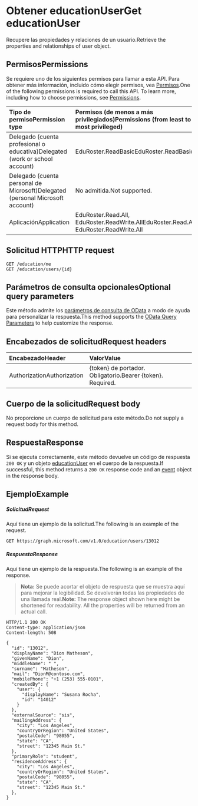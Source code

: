 # <a name="get-educationuser"></a><span data-ttu-id="d31e8-101">Obtener educationUser</span><span class="sxs-lookup"><span data-stu-id="d31e8-101">Get educationUser</span></span>

<span data-ttu-id="d31e8-102">Recupere las propiedades y relaciones de un usuario.</span><span class="sxs-lookup"><span data-stu-id="d31e8-102">Retrieve the properties and relationships of user object.</span></span>

## <a name="permissions"></a><span data-ttu-id="d31e8-103">Permisos</span><span class="sxs-lookup"><span data-stu-id="d31e8-103">Permissions</span></span>
<span data-ttu-id="d31e8-p101">Se requiere uno de los siguientes permisos para llamar a esta API. Para obtener más información, incluido cómo elegir permisos, vea [Permisos](../../../concepts/permissions_reference.md).</span><span class="sxs-lookup"><span data-stu-id="d31e8-p101">One of the following permissions is required to call this API. To learn more, including how to choose permissions, see [Permissions](../../../concepts/permissions_reference.md).</span></span>

|<span data-ttu-id="d31e8-106">Tipo de permiso</span><span class="sxs-lookup"><span data-stu-id="d31e8-106">Permission type</span></span>      | <span data-ttu-id="d31e8-107">Permisos (de menos a más privilegiados)</span><span class="sxs-lookup"><span data-stu-id="d31e8-107">Permissions (from least to most privileged)</span></span>              |
|:--------------------|:---------------------------------------------------------|
|<span data-ttu-id="d31e8-108">Delegado (cuenta profesional o educativa)</span><span class="sxs-lookup"><span data-stu-id="d31e8-108">Delegated (work or school account)</span></span> |  <span data-ttu-id="d31e8-109">EduRoster.ReadBasic</span><span class="sxs-lookup"><span data-stu-id="d31e8-109">EduRoster.ReadBasic</span></span>  |
|<span data-ttu-id="d31e8-110">Delegado (cuenta personal de Microsoft)</span><span class="sxs-lookup"><span data-stu-id="d31e8-110">Delegated (personal Microsoft account)</span></span> |  <span data-ttu-id="d31e8-111">No admitida.</span><span class="sxs-lookup"><span data-stu-id="d31e8-111">Not supported.</span></span>  |
|<span data-ttu-id="d31e8-112">Aplicación</span><span class="sxs-lookup"><span data-stu-id="d31e8-112">Application</span></span> | <span data-ttu-id="d31e8-113">EduRoster.Read.All, EduRoster.ReadWrite.All</span><span class="sxs-lookup"><span data-stu-id="d31e8-113">EduRoster.Read.All, EduRoster.ReadWrite.All</span></span> | 
## <a name="http-request"></a><span data-ttu-id="d31e8-114">Solicitud HTTP</span><span class="sxs-lookup"><span data-stu-id="d31e8-114">HTTP request</span></span>
<!-- { "blockType": "ignored" } -->
```http
GET /education/me
GET /education/users/{id}
```
## <a name="optional-query-parameters"></a><span data-ttu-id="d31e8-115">Parámetros de consulta opcionales</span><span class="sxs-lookup"><span data-stu-id="d31e8-115">Optional query parameters</span></span>
<span data-ttu-id="d31e8-116">Este método admite los [parámetros de consulta de OData](http://graph.microsoft.io/docs/overview/query_parameters) a modo de ayuda para personalizar la respuesta.</span><span class="sxs-lookup"><span data-stu-id="d31e8-116">This method supports the [OData Query Parameters](http://graph.microsoft.io/docs/overview/query_parameters) to help customize the response.</span></span>

## <a name="request-headers"></a><span data-ttu-id="d31e8-117">Encabezados de solicitud</span><span class="sxs-lookup"><span data-stu-id="d31e8-117">Request headers</span></span>
| <span data-ttu-id="d31e8-118">Encabezado</span><span class="sxs-lookup"><span data-stu-id="d31e8-118">Header</span></span>       | <span data-ttu-id="d31e8-119">Valor</span><span class="sxs-lookup"><span data-stu-id="d31e8-119">Value</span></span> |
|:---------------|:--------|
| <span data-ttu-id="d31e8-120">Authorization</span><span class="sxs-lookup"><span data-stu-id="d31e8-120">Authorization</span></span>  | <span data-ttu-id="d31e8-p102">{token} de portador. Obligatorio.</span><span class="sxs-lookup"><span data-stu-id="d31e8-p102">Bearer {token}. Required.</span></span>  |

## <a name="request-body"></a><span data-ttu-id="d31e8-123">Cuerpo de la solicitud</span><span class="sxs-lookup"><span data-stu-id="d31e8-123">Request body</span></span>
<span data-ttu-id="d31e8-124">No proporcione un cuerpo de solicitud para este método.</span><span class="sxs-lookup"><span data-stu-id="d31e8-124">Do not supply a request body for this method.</span></span>
## <a name="response"></a><span data-ttu-id="d31e8-125">Respuesta</span><span class="sxs-lookup"><span data-stu-id="d31e8-125">Response</span></span>
<span data-ttu-id="d31e8-126">Si se ejecuta correctamente, este método devuelve un código de respuesta `200 OK` y un objeto [educationUser](../resources/educationuser.md) en el cuerpo de la respuesta.</span><span class="sxs-lookup"><span data-stu-id="d31e8-126">If successful, this method returns a `200 OK` response code and an [event](../resources/educationuser.md) object in the response body.</span></span>
## <a name="example"></a><span data-ttu-id="d31e8-127">Ejemplo</span><span class="sxs-lookup"><span data-stu-id="d31e8-127">Example</span></span>
##### <a name="request"></a><span data-ttu-id="d31e8-128">Solicitud</span><span class="sxs-lookup"><span data-stu-id="d31e8-128">Request</span></span>
<span data-ttu-id="d31e8-129">Aquí tiene un ejemplo de la solicitud.</span><span class="sxs-lookup"><span data-stu-id="d31e8-129">The following is an example of the request.</span></span>
<!-- {
  "blockType": "request",
  "name": "get_educationuser"
}-->
```http
GET https://graph.microsoft.com/v1.0/education/users/13012
```
##### <a name="response"></a><span data-ttu-id="d31e8-130">Respuesta</span><span class="sxs-lookup"><span data-stu-id="d31e8-130">Response</span></span>
<span data-ttu-id="d31e8-131">Aquí tiene un ejemplo de la respuesta.</span><span class="sxs-lookup"><span data-stu-id="d31e8-131">The following is an example of the response.</span></span> 

><span data-ttu-id="d31e8-p103">**Nota:** Se puede acortar el objeto de respuesta que se muestra aquí para mejorar la legibilidad. Se devolverán todas las propiedades de una llamada real.</span><span class="sxs-lookup"><span data-stu-id="d31e8-p103">**Note:** The response object shown here might be shortened for readability. All the properties will be returned from an actual call.</span></span>

<!-- {
  "blockType": "response",
  "truncated": true,
  "@odata.type": "microsoft.graph.educationUser"
} -->
```http
HTTP/1.1 200 OK
Content-type: application/json
Content-length: 508

{
  "id": "13012",
  "displayName": "Dion Matheson",
  "givenName": "Dion",
  "middleName": " ",
  "surname": "Matheson",
  "mail": "DionM@contoso.com",
  "mobilePhone": "+1 (253) 555-0101",
  "createdBy": {
    "user": {
      "displayName": "Susana Rocha",
      "id": "14012"
    }
  },
  "externalSource": "sis",
  "mailingAddress": {
    "city": "Los Angeles",
    "countryOrRegion": "United States",
    "postalCode": "98055",
    "state": "CA",
    "street": "12345 Main St."
  },
  "primaryRole": "student",
  "residenceAddress": {
    "city": "Los Angeles",
    "countryOrRegion": "United States",
    "postalCode": "98055",
    "state": "CA",
    "street": "12345 Main St."
  },
}
```

<!-- uuid: 8fcb5dbc-d5aa-4681-8e31-b001d5168d79
2015-10-25 14:57:30 UTC -->
<!-- {
  "type": "#page.annotation",
  "description": "Get educationUser",
  "keywords": "",
  "section": "documentation",
  "tocPath": ""
}-->